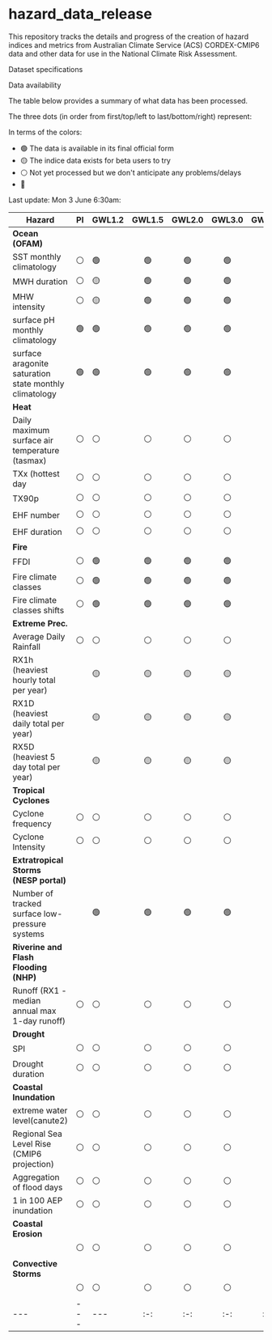 # hazard_data_release

This repository tracks the details and progress of the creation of hazard indices and metrics from Australian Climate Service (ACS) CORDEX-CMIP6 data and other data for use in the National Climate Risk Assessment.

Dataset specifications

Data availability

The table below provides a summary of what data has been processed.

The three dots (in order from first/top/left to last/bottom/right) represent:

In terms of the colors:
- :green_circle: The data is available in its final official form 
- :yellow_circle: The indice data exists for beta users to try
- :white_circle: Not yet processed but we don't anticipate any problems/delays
- :red_circle:  

Last update: Mon 3 June 6:30am: 



| Hazard | PI  | GWL1.2 | GWL1.5  | GWL2.0 | GWL3.0 | GWL4.0| (Notes) |
| ---    | --- | ---    |  :-:    | :-:    | :-:    | :-:   | :-:     |
| **Ocean (OFAM)**|     |        |         |        |        |       |         |
| SST monthly climatology     |:white_circle: | :green_circle: | :green_circle: | :green_circle: | :green_circle: | :green_circle: | data stored on /g/data/ia39/ncra/ocean |
| MWH duration |:white_circle: | :yellow_circle: | :green_circle: | :green_circle: | :green_circle: | :green_circle: | /g/data/ia39/ncra/ocean  |
| MHW intensity|:white_circle: | :yellow_circle: | :green_circle: | :green_circle: | :green_circle: | :green_circle: | /g/data/ia39/ncra/ocean  |
| surface pH monthly climatology   |:green_circle: | :green_circle: | :green_circle: | :green_circle: | :green_circle: | :green_circle: | /g/data/ia39/ncra/ocean  |
| surface aragonite saturation state monthly climatology |:green_circle: | :green_circle: | :green_circle: | :green_circle: | :green_circle: | :green_circle: |/g/data/ia39/ncra/ocean |
| **Heat**|     |        |         |        |        |       |         |
| Daily maximum surface air temperature (tasmax)   |:white_circle: | :white_circle: | :white_circle: | :white_circle: | :white_circle: | :white_circle: |  |
| TXx (hottest day   |:white_circle: | :white_circle: | :white_circle: | :white_circle: | :white_circle: | :white_circle: |  |
| TX90p    |:white_circle: | :white_circle: | :white_circle: | :white_circle: | :white_circle: | :white_circle: |  |
| EHF number    |:white_circle: | :white_circle: | :white_circle: | :white_circle: | :white_circle: | :white_circle: |  |
| EHF duration  |:white_circle: | :white_circle: | :white_circle: | :white_circle: | :white_circle: | :white_circle: |  |
| **Fire**|     |        |         |        |        |       |         | 
| FFDI     |:white_circle: | :green_circle: | :green_circle: | :green_circle: | :green_circle: | :white_circle: | /g/data/ia39/ncra/fire |
| Fire climate classes     |:white_circle: | :green_circle: | :green_circle: | :green_circle: | :green_circle: | :white_circle: | data stored on /g/data/ia39/ncra/bushfire |
| Fire climate classes shifts     |:white_circle: | :green_circle: | :green_circle: | :green_circle: | :green_circle: | :white_circle: | data stored on /g/data/ia39/ncra/bushfire |
| **Extreme Prec.**|     |        |         |        |        |       |         |
|Average Daily Rainfall    |:white_circle: | :white_circle: | :white_circle: | :white_circle: | :white_circle: | :white_circle: |  |
|RX1h (heaviest hourly total per year)     | | :yellow_circle: | :yellow_circle: | :yellow_circle: | :yellow_circle: | | data stored on /g/data/ia39/ncra/extratropical_storms/ |
|RX1D (heaviest daily total per year)  || :yellow_circle: | :yellow_circle: | :yellow_circle: | :yellow_circle: |  |  data stored on /g/data/ia39/ncra/extratropical_storms/ |
|RX5D (heaviest 5 day total per year)  | | :yellow_circle: | :yellow_circle: | :yellow_circle: | :yellow_circle: | |  data stored on /g/data/ia39/ncra/extratropical_storms/ |
| **Tropical Cyclones**|     |        |         |        |        |       |         |
| Cyclone frequency |:white_circle: | :white_circle: | :white_circle: | :white_circle: | :white_circle: | :white_circle: |  |
| Cyclone Intensity |:white_circle: | :white_circle: | :white_circle: | :white_circle: | :white_circle: | :white_circle: |  |
| **Extratropical Storms (NESP portal)**|     |        |         |        |        |       |         |
| Number of tracked surface low-pressure systems   | | :green_circle: | :green_circle: | :green_circle: | :green_circle: |  | data stored on /g/data/ia39/ncra/extratropical_storms/ |
| **Riverine and Flash Flooding (NHP)**|     |        |         |        |        |       |         |
|Runoff (RX1 - median annual max 1-day runoff)  |:white_circle: | :white_circle: | :white_circle: | :white_circle: | :white_circle: | :white_circle: |  |
| **Drought**|     |        |         |        |        |       |         |
| SPI    |:white_circle: | :white_circle: | :white_circle: | :white_circle: | :white_circle: | :white_circle: |  |
| Drought duration    |:white_circle: | :white_circle: | :white_circle: | :white_circle: | :white_circle: | :white_circle: |  |
| **Coastal Inundation**|     |        |         |        |        |       |         |
| extreme water level(canute2)     |:white_circle: | :white_circle: | :white_circle: | :white_circle: | :white_circle: | :white_circle: |  |
| Regional Sea Level Rise (CMIP6 projection)     |:white_circle: | :white_circle: | :white_circle: | :white_circle: | :white_circle: | :white_circle: |  |
| Aggregation of flood days |:white_circle: | :white_circle: | :white_circle: | :white_circle: | :white_circle: | :white_circle: |  |
| 1 in 100 AEP inundation |:white_circle: | :white_circle: | :white_circle: | :white_circle: | :white_circle: | :white_circle: |  |
| **Coastal Erosion**|     |        |         |        |        |       |         |
|     |:white_circle: | :white_circle: | :white_circle: | :white_circle: | :white_circle: | :white_circle: |  |
| **Convective Storms**|     |        |         |        |        |       |         |
|         |:white_circle: | :white_circle: | :white_circle: | :white_circle: | :white_circle: | :white_circle: |  |
| ---    | --- | ---    |  :-:    | :-:    | :-:    | :-:   | :-:     |
